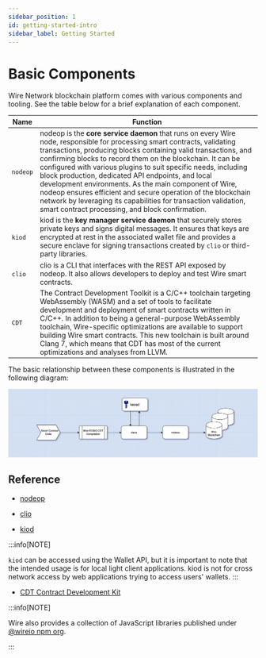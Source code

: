 ```yaml
---
sidebar_position: 1
id: getting-started-intro
sidebar_label: Getting Started
---
```


# Basic Components

Wire Network blockchain platform comes with various components and tooling. See the table below for a brief explanation of each component.

| Name | Function |
| --- | --- |
| `nodeop` | nodeop is the **core service daemon** that runs on every Wire node, responsible for processing smart contracts, validating transactions, producing blocks containing valid transactions, and confirming blocks to record them on the blockchain. It can be configured with various plugins to suit specific needs, including block production, dedicated API endpoints, and local development environments. As the main component of Wire, nodeop ensures efficient and secure operation of the blockchain network by leveraging its capabilities for transaction validation, smart contract processing, and block confirmation. |
| `kiod` | kiod is the **key manager service daemon** that securely stores private keys and signs digital messages. It ensures that keys are encrypted at rest in the associated wallet file and provides a secure enclave for signing transactions created by `clio` or third-party libraries. |
| `clio` | clio is a CLI that interfaces with the REST API exposed by nodeop. It also allows developers to deploy and test Wire smart contracts. |
| `CDT` | The Contract Development Toolkit is a C/C++ toolchain targeting WebAssembly (WASM) and a set of tools to facilitate development and deployment of smart contracts written in C/C++. In addition to being a general-purpose WebAssembly toolchain, Wire-specific optimizations are available to support building Wire smart contracts. This new toolchain is built around Clang 7, which means that CDT has most of the current optimizations and analyses from LLVM. |

The basic relationship between these components is illustrated in the following diagram:

![Core components diagram](/img/core-components-diagram.png)

## Reference

- [nodeop](/docs/api-reference/tooling/nodeop/index.md)

<!-- `nodeop` is the core Wire node daemon. nodeop handles the blockchain data persistence layer, peer-to-peer networking, and contract code scheduling. For development environments, nodeop enables you to set up a single node blockchain network. It offers a wide range of features through plugins which can be enabled or disabled at start time via the command line parameters or configuration files. -->

- [clio](/docs/api-reference/tooling/clio/index.md)

<!-- clio is a command line tool that interfaces with the REST APIs exposed by nodeop. You can also use clio to deploy and test Wire smart contracts. -->

- [kiod](/docs/api-reference/tooling/kiod/index.md)

<!-- kiod is a key manager daemon for storing private keys and signing digital messages. kiod provides a secure key storage medium for keys to be encrypted in the associated wallet file. The kiod daemon also defines a secure enclave for signing transaction created by clio or a third party library. -->

:::info[NOTE]

`kiod` can be accessed using the Wallet API, but it is important to note that the intended usage is for local light client applications. kiod is not for cross network access by web applications trying to access users' wallets.
:::

- [CDT Contract Development Kit](/docs/api-reference/tooling/cdt/index.md)
<!-- CDT is a toolchain for WebAssembly (Wasm) and a set of tools to facilitate contract writing for the Wire framework. In addition to being a general-purpose WebAssembly toolchain, Wire-specific optimizations are available to support building Wire smart contracts. This new toolchain is built around Clang 7, which means that CDT has most of the current optimizations and analyses from LLVM. -->

:::info[NOTE]

Wire also provides a collection of JavaScript libraries published under [@wireio npm org](https://www.npmjs.com/org/wireio).

:::
